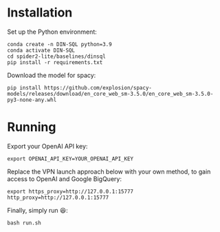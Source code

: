 # Installation 

Set up the Python environment:
```
conda create -n DIN-SQL python=3.9
conda activate DIN-SQL
cd spider2-lite/baselines/dinsql
pip install -r requirements.txt
```

Download the model for spacy:
```
pip install https://github.com/explosion/spacy-models/releases/download/en_core_web_sm-3.5.0/en_core_web_sm-3.5.0-py3-none-any.whl
```

# Running

Export your OpenAI API key:
```
export OPENAI_API_KEY=YOUR_OPENAI_API_KEY
```

Replace the VPN launch approach below with your own method, to gain access to OpenAI and Google BigQuery:
```
export https_proxy=http://127.0.0.1:15777 http_proxy=http://127.0.0.1:15777
```

Finally, simply run :laughing::
```
bash run.sh
```
